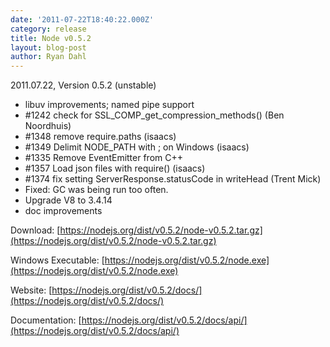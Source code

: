 ```yaml
---
date: '2011-07-22T18:40:22.000Z'
category: release
title: Node v0.5.2
layout: blog-post
author: Ryan Dahl
---
```


2011.07.22, Version 0.5.2 (unstable)

- libuv improvements; named pipe support
- #1242 check for SSL_COMP_get_compression_methods() (Ben Noordhuis)
- #1348 remove require.paths (isaacs)
- #1349 Delimit NODE_PATH with ; on Windows (isaacs)
- #1335 Remove EventEmitter from C++
- #1357 Load json files with require() (isaacs)
- #1374 fix setting ServerResponse.statusCode in writeHead (Trent Mick)
- Fixed: GC was being run too often.
- Upgrade V8 to 3.4.14
- doc improvements

Download: [https://nodejs.org/dist/v0.5.2/node-v0.5.2.tar.gz](https://nodejs.org/dist/v0.5.2/node-v0.5.2.tar.gz)

Windows Executable: [https://nodejs.org/dist/v0.5.2/node.exe](https://nodejs.org/dist/v0.5.2/node.exe)

Website: [https://nodejs.org/dist/v0.5.2/docs/](https://nodejs.org/dist/v0.5.2/docs/)

Documentation: [https://nodejs.org/dist/v0.5.2/docs/api/](https://nodejs.org/dist/v0.5.2/docs/api/)

